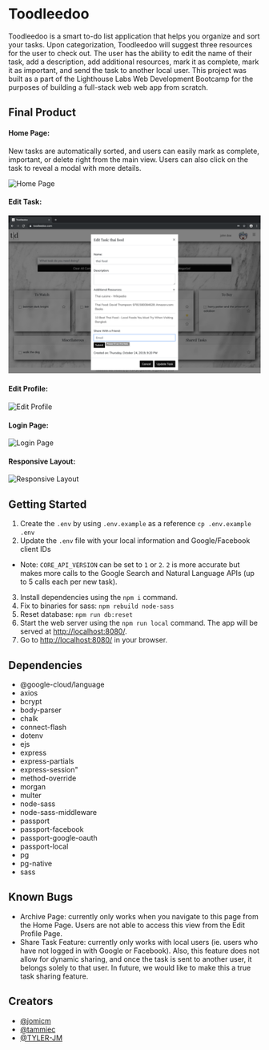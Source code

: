 # Toodleedoo

Toodleedoo is a smart to-do list application that helps you organize and sort your tasks. Upon categorization, Toodleedoo will suggest three resources for the user to check out. The user has the ability to edit the name of their task, add a description, add additional resources, mark it as complete, mark it as important, and send the task to another local user. This project was built as a part of the Lighthouse Labs Web Development Bootcamp for the purposes of building a full-stack web web app from scratch.

## Final Product

#### Home Page:

New tasks are automatically sorted, and users can easily mark as complete, important, or delete right from the main view. Users can also click on the task to reveal a modal with more details.

![Home Page](/docs/page-on-load.png)

#### Edit Task:

![Edit Task Modal](/docs/edit-task-modal.png)

#### Edit Profile:

![Edit Profile](/docs/edit-profile.png)

#### Login Page:

![Login Page](/docs/login-page.png)

#### Responsive Layout:

![Responsive Layout](/docs/responsive.gif)


## Getting Started

1. Create the `.env` by using `.env.example` as a reference `cp .env.example .env`
2. Update the `.env` file with your local information and Google/Facebook client IDs
* Note: `CORE_API_VERSION` can be set to `1` or `2`. `2` is more accurate but makes more calls to the Google Search and Natural Language APIs (up to 5 calls each per new task).
3. Install dependencies using the `npm i` command.
4. Fix to binaries for sass: `npm rebuild node-sass`
5. Reset database: `npm run db:reset`
6. Start the web server using the `npm run local` command. The app will be served at <http://localhost:8080/>.
7. Go to <http://localhost:8080/> in your browser.

## Dependencies
- @google-cloud/language
- axios
- bcrypt
- body-parser
- chalk
- connect-flash
- dotenv
- ejs
- express
- express-partials
- express-session"
- method-override
- morgan
- multer
- node-sass
- node-sass-middleware
- passport
- passport-facebook
- passport-google-oauth
- passport-local
- pg
- pg-native
- sass

## Known Bugs
- Archive Page: currently only works when you navigate to this page from the Home Page. Users are not able to access this view from the Edit Profile Page.
- Share Task Feature: currently only works with local users (ie. users who have not logged in with Google or Facebook). Also, this feature does not allow for dynamic sharing, and once the task is sent to another user, it belongs solely to that user. In future, we would like to make this a true task sharing feature.

## Creators

- [@jomicm](https://github.com/jomicm)
- [@tammiec](https://github.com/tammiec)
- [@TYLER-JM](https://github.com/TYLER-JM)
